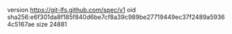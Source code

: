 version https://git-lfs.github.com/spec/v1
oid sha256:e6f301da8f185f840d6be7cf8a39c989be27719449ec37f2489a59364c5167ae
size 24881
